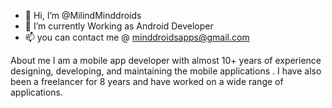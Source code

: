 - 👋 Hi, I’m @MilindMinddroids
- 🌱 I’m currently Working as Android Developer 
- 📫 you can contact me @ minddroidsapps@gmail.com 

<!---
MilindMinddroids/MilindMinddroids is a ✨ special ✨ repository because its `README.md` (this file) appears on your GitHub profile.
You can click the Preview link to take a look at your changes.
--->

About me
I am a mobile app developer with almost 10+ years of experience designing, developing, and maintaining the mobile applications . I have also been a freelancer for 8 years and have worked on a wide range of applications.
